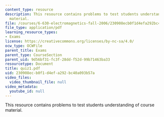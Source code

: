 ```yaml
---
content_type: resource
description: This resource contains problems to test students understanding of course
  material.
file: /courses/6-630-electromagnetics-fall-2006/230908ecb0f1d4efa292bc40a093b57a_quiz1.pdf
file_type: application/pdf
learning_resource_types:
- Exams
license: https://creativecommons.org/licenses/by-nc-sa/4.0/
ocw_type: OCWFile
parent_title: Exams
parent_type: CourseSection
parent_uid: 9d56bf31-fc3f-28dd-f52d-99b71463ba33
resourcetype: Document
title: quiz1.pdf
uid: 230908ec-b0f1-d4ef-a292-bc40a093b57a
video_files:
  video_thumbnail_file: null
video_metadata:
  youtube_id: null
---
```

This resource contains problems to test students understanding of course material.